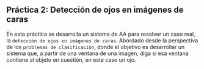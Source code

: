 ## Práctica 2: Detección de ojos en imágenes de caras

En esta práctica se desarrolla un sistema de AA para resolver un caso real, la `detección de ojos en imágenes de caras`. Abordado desde la perspectiva de los `problemas de clasificación`, donde el objetivo es desarrollar un sistema que, a partir de una ventana de una imagen, diga si esa ventana contiene al objeto en cuestión, en este caso un ojo.
